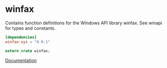 # winfax #
Contains function definitions for the Windows API library winfax. See winapi for types and constants.

```toml
[dependencies]
winfax-sys = "0.0.1"
```

```rust
extern crate winfax;
```

[Documentation](https://retep998.github.io/doc/winfax/)
